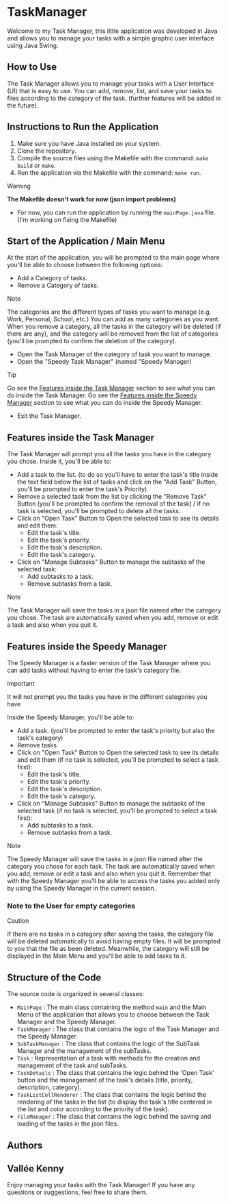 # TaskManager

Welcome to my Task Manager, this little application was developed in Java and allows you to manage your tasks with a simple graphic user interface using Java Swing.

## How to Use

The Task Manager allows you to manage your tasks with a User Interface (UI) that is easy to use. You can add, remove, list, and save your tasks to files according to the category of the task. (further features will be added in the future).

## Instructions to Run the Application

1. Make sure you have Java installed on your system.
2. Clone the repository.
3. Compile the source files using the Makefile with the command: `make build` or `make`.
4. Run the application via the Makefile with the command: `make run`.

> [!WARNING]
> **The Makefile doesn't work for now (json import problems)**

- For now, you can run the application by running the `mainPage.java` file. (I'm working on fixing the Makefile)

## Start of the Application / Main Menu
At the start of the application, you will be prompted to the main
page where you'll be able to choose between the following options:
- Add a Category of tasks.
- Remove a Category of tasks.

> [!NOTE]
> The categories are the different types of tasks you want to manage (e.g. Work, Personal, School, etc.)
> You can add as many categories as you want.
> When you remove a category, all the tasks in the category will be deleted (if there are any), and the category will be removed from the list of categories (you'll be prompted to confirm the deletion of the category).

- Open the Task Manager of the category of task you want to manage.
- Open the "Speedy Task Manager" (named "Speedy Manager)

> [!TIP]
> Go see the [Features inside the Task Manager](#features-inside-the-task-manager) section to see what you can do inside the Task Manager.
> Go see the [Features inside the Speedy Manager](#features-inside-the-speedy-manager) section to see what you can do inside the Speedy Manager.

- Exit the Task Manager.

## Features inside the Task Manager

The Task Manager will prompt you all the tasks you have in the category you chose. Inside it, you'll be able to:
- Add a task to the list. (to do so you'll have to enter the task's title inside the text field below the list of tasks and click on the "Add Task" Button, you'll be prompted to enter the task's Priority)
- Remove a selected task from the list by clicking the "Remove Task" Button (you'll be prompted to confirm the removal of the task) / if no task is selected, you'll be prompted to delete all the tasks.
- Click on "Open Task" Button to Open the selected task to see its details and edit them:
    - Edit the task's title.
    - Edit the task's priority.
    - Edit the task's description.
    - Edit the task's category.
- Click on "Manage Subtasks" Button to manage the subtasks of the selected task:
    - Add subtasks to a task.
    - Remove subtasks from a task.

> [!NOTE]
> The Task Manager will save the tasks in a json file named after the category you chose. The task are automatically saved when you add, remove or edit a task and also when you quit it.

## Features inside the Speedy Manager

The Speedy Manager is a faster version of the Task Manager where you can add tasks without having to enter the task's category file.

> [!IMPORTANT]
> It will not prompt you the tasks you have in the different categories you have

Inside the Speedy Manager, you'll be able to:
- Add a task. (you'll be prompted to enter the task's priority but also the task's category)
- Remove tasks
- Click on "Open Task" Button to Open the selected task to see its details and edit them (if no task is selected, you'll be prompted to select a task first):
    - Edit the task's title.
    - Edit the task's priority.
    - Edit the task's description.
    - Edit the task's category.
- Click on "Manage Subtasks" Button to manage the subtasks of the selected task (if no task is selected, you'll be prompted to select a task first):
    - Add subtasks to a task.
    - Remove subtasks from a task.

> [!NOTE]
> The Speedy Manager will save the tasks in a json file named after the category you chose for each task. The task are automatically saved when you add, remove or edit a task and also when you quit it.
> Remember that with the Speedy Manager you'll be able to access the tasks you added only by using the Speedy Manager in the current session.

### Note to the User for empty categories

> [!CAUTION]
> If there are no tasks in a category after saving the tasks, the category file will be deleted automatically to avoid having empty files.
It will be prompted to you that the file as been deleted.
> Meanwhile, the category will still be displayed in the Main Menu and you'll be able to add tasks to it.

## Structure of the Code

The source code is organized in several classes:
- `MainPage` : The main class containing the method `main` and the Main Menu of the application that allows you to choose between the Task Manager and the Speedy Manager.
- `TaskManager` : The class that contains the logic of the Task Manager and the Speedy Manager.
- `SubTaskManager` : The class that contains the logic of the SubTask Manager and the management of the subTasks.
- `Task` : Representation of a task with methods for the creation and management of the task and subTasks.
- `TaskDetails` : The class that contains the logic behind the 'Open Task' button and the management of the task's details (title, priority, description, category).
- `TaskListCellRenderer` : The class that contains the logic behind the rendering of the tasks in the list (to display the task's title centered in the list and color according to the priority of the task).
- `FileManager` : The class that contains the logic behind the saving and loading of the tasks in the json files.

## Authors
Vallée Kenny
---

Enjoy managing your tasks with the Task Manager! If you have any questions or suggestions, feel free to share them.